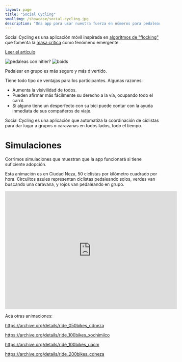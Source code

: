 ```yaml
---
layout: page
title: "Social Cycling"
smallimg: /showcase/social-cycling.jpg
description: "Una app para usar nuestra fuerza en números para pedalear seguros en ciudades con poca infraestructura para ciclistas."
---
```


Social Cycling es una aplicación móvil inspirada en [algoritmos de "flocking"](https://en.wikipedia.org/wiki/Boids) que
fomenta la [masa crítica](https://es.wikipedia.org/wiki/Masa_Cr%C3%ADtica_(evento_ciclista)) como fenómeno emergente.

[Leer el artículo](https://www.frontiersin.org/articles/10.3389/frsc.2020.00036/full)

![pedaleas con hitler?](/showcase/social-cycling-hitler.jpg)
![boids](/showcase/social-cycling-boids.gif)

Pedalear en grupo es más seguro y más divertido.

Tiene todo tipo de ventajas para los participantes. Algunas razones:

 - Aumenta la visivilidad de todos.
 - Pueden afirmar más fácilmente su derecho a la vía, ocupando todo el carril.
 - Si alguno tiene un desperfecto con su bici puede contar con la ayuda inmediata de sus compañeros de viaje. 

Social Cycling es una aplicación que automatiza la coordinación de
ciclistas para dar lugar a grupos o caravanas en todos lados, todo el
tiempo.

# Simulaciones

Corrimos simulaciones que muestran que la app funcionará si tiene suficiente adopción.

Esta animación es en Ciudad Neza, 50 ciclistas por kilómetro cuadrado por hora.
Circulitos azules representan ciclistas pedaleando solos, verdes van buscando una caravana, y rojos van pedaleando en grupo.

<iframe src="https://archive.org/embed/ride_050bikes_cdneza" width="560" height="384" frameborder="0" webkitallowfullscreen="true" mozallowfullscreen="true" allowfullscreen></iframe>

Acá otras animaciones:

<https://archive.org/details/ride_050bikes_cdneza>

<https://archive.org/details/ride_100bikes_xochimilco>

<https://archive.org/details/ride_100bikes_uacm>

<https://archive.org/details/ride_200bikes_cdneza>